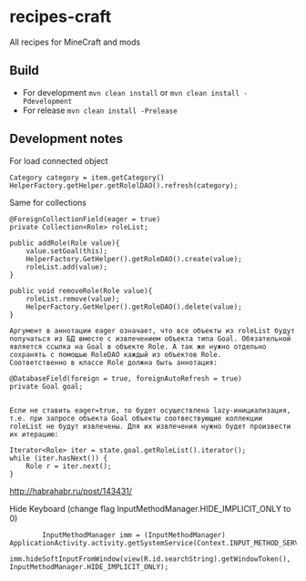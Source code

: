 recipes-craft
=============

All recipes for MineCraft and mods



## Build

* For development `mvn clean install` or `mvn clean install -Pdevelopment`
* For release `mvn clean install -Prelease`


## Development notes

For load connected object
```
Category category = item.getCategory()
HelperFactory.getHelper.getRolelDAO().refresh(category);
```

Same for collections
```
@ForeignCollectionField(eager = true)
private Collection<Role> roleList;

public addRole(Role value){
    value.setGoal(this);
    HelperFactory.GetHelper().getRoleDAO().create(value);
    roleList.add(value);
}

public void removeRole(Role value){
    roleList.remove(value);
    HelperFactory.GetHelper().getRoleDAO().delete(value);
}

Аргумент в аннотации eager означает, что все объекты из roleList будут получаться из БД вместе с извлечением объекта типа Goal. Обязательной является ссылка на Goal в объекте Role. А так же нужно отдельно сохранять с помощью RoleDAO каждый из объектов Role.
Соответственно в классе Role должна быть аннотация:

@DatabaseField(foreign = true, foreignAutoRefresh = true)
private Goal goal;


Если не ставить eager=true, то будет осуществлена lazy-инициализация, т.е. при запросе объекта Goal объекты соотвествующие коллекции roleList не будут извлечены. Для их извлечения нужно будет произвести их итерацию:

Iterator<Role> iter = state.goal.getRoleList().iterator();
while (iter.hasNext()) {
    Role r = iter.next();
}
```

http://habrahabr.ru/post/143431/


Hide Keyboard (change flag InputMethodManager.HIDE_IMPLICIT_ONLY to 0)
```
        InputMethodManager imm = (InputMethodManager) ApplicationActivity.activity.getSystemService(Context.INPUT_METHOD_SERVICE);
        imm.hideSoftInputFromWindow(view(R.id.searchString).getWindowToken(), InputMethodManager.HIDE_IMPLICIT_ONLY);
```


